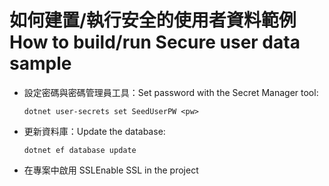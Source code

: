 # <a name="how-to-buildrun-secure-user-data-sample"></a><span data-ttu-id="633a1-101">如何建置/執行安全的使用者資料範例</span><span class="sxs-lookup"><span data-stu-id="633a1-101">How to build/run Secure user data sample</span></span>

* <span data-ttu-id="633a1-102">設定密碼與密碼管理員工具：</span><span class="sxs-lookup"><span data-stu-id="633a1-102">Set password with the Secret Manager tool:</span></span>

  `dotnet user-secrets set SeedUserPW <pw>`

* <span data-ttu-id="633a1-103">更新資料庫：</span><span class="sxs-lookup"><span data-stu-id="633a1-103">Update the database:</span></span>

    `dotnet ef database update`

* <span data-ttu-id="633a1-104">在專案中啟用 SSL</span><span class="sxs-lookup"><span data-stu-id="633a1-104">Enable SSL in the project</span></span>